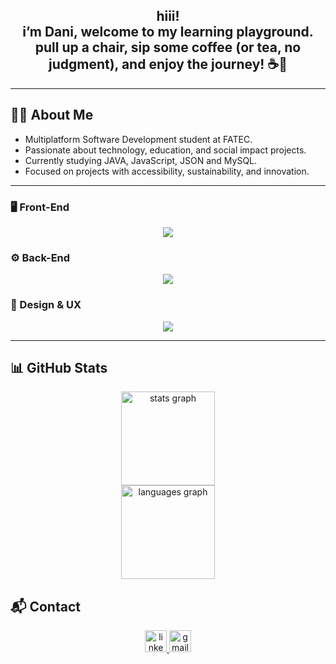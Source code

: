<h2 align="center">hiii!<br>i’m Dani, welcome to my learning playground.<br> pull up a chair, sip some coffee (or tea, no judgment), and enjoy the journey! ☕🚀</h2>

---

## 👩‍💻 About Me

- Multiplatform Software Development student at FATEC.  
- Passionate about technology, education, and social impact projects.  
- Currently studying JAVA, JavaScript, JSON and MySQL.  
- Focused on projects with accessibility, sustainability, and innovation. 

---

### 🖥️ Front-End

<p align="center"> <a href="https://skillicons.dev"> <img src="https://skillicons.dev/icons?i=html,css,javascript,bootstrap,react,tailwind&theme=light" /> </a> </p>

### ⚙️ Back-End

<p align="center">
  <a href="https://skillicons.dev">
    <img src="https://skillicons.dev/icons?i=php,mysql&theme=light" />
  </a>
</p>

### 🎨 Design & UX

<p align="center">
  <a href="https://skillicons.dev">
    <img src="https://skillicons.dev/icons?i=figma,adobexd&theme=light" />
  </a>
</p>

---

## 📊 GitHub Stats

<div align="center">
  <img src="https://github-readme-stats.vercel.app/api?username=dvnxfx&hide_title=false&hide_rank=false&show_icons=true&include_all_commits=true&count_private=true&disable_animations=false&theme=dracula&locale=en&hide_border=false" height="150" alt="stats graph" />
</div>
<div align="center">
   <img src="https://github-readme-stats.vercel.app/api/top-langs?username=dvnxfx&locale=en&hide_title=false&layout=compact&card_width=320&langs_count=5&theme=dracula&hide_border=false" height="150" alt="languages graph" />
</div>


## 📬 Contact

<div align="center">
  <a href="https://www.linkedin.com/in/danieli-fiel-reis-704914202/" target="_blank">
    <img src="https://img.shields.io/static/v1?message=LinkedIn&logo=linkedin&label=&color=0077B5&logoColor=white&labelColor=&style=for-the-badge" height="35" alt="linkedin logo" />
  </a>
  <a href="mailto:danielifiel99@gmail.com" target="_blank">
    <img src="https://img.shields.io/static/v1?message=Gmail&logo=gmail&label=&color=D14836&logoColor=white&labelColor=&style=for-the-badge" height="35" alt="gmail logo" />
  </a>
</div>


